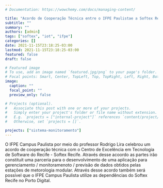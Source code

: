 ```yaml
---
# Documentation: https://wowchemy.com/docs/managing-content/

title: "Acordo de Cooperação Técnica entre o IFPE Paulistae a Softex Recife"
subtitle: ""
summary: ""
authors: [admin]
tags: ["softex", "iot", "ifpe"]
categories: []
date: 2021-11-15T23:18:25-03:00
lastmod: 2021-11-15T23:18:25-03:00
featured: false
draft: false

# Featured image
# To use, add an image named `featured.jpg/png` to your page's folder.
# Focal points: Smart, Center, TopLeft, Top, TopRight, Left, Right, BottomLeft, Bottom, BottomRight.
image:
  caption: ""
  focal_point: ""
  preview_only: false

# Projects (optional).
#   Associate this post with one or more of your projects.
#   Simply enter your project's folder or file name without extension.
#   E.g. `projects = ["internal-project"]` references `content/project/deep-learning/index.md`.
#   Otherwise, set `projects = []`.

projects: ["sistema-monitoramento"]
---
```

O IFPE Campus Paulista por meio do professor Rodrigo Lira celebrou um acordo de cooperação técnica com o Centro de Excelência em Tecnologia de Software do Recife - Softex Recife. Através desse acoordo as partes irão constituit uma parceria para o desenvolvimento de uma aplicação para gerenciamento / monitoramenoto / previsão de dados obtidos pelas estações de metorologia modular. Através desse acordo também será possível que o IFPE Campus Paulista utilize as dependências do Softex Recife no Porto Digital. 

